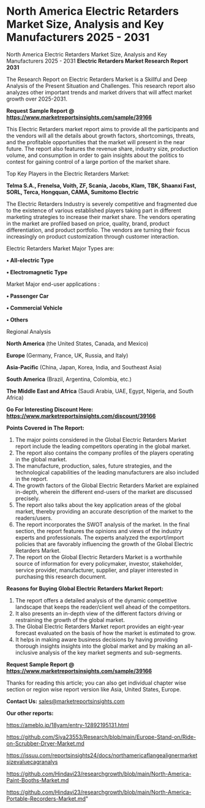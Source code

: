 # North America Electric Retarders Market Size, Analysis and Key Manufacturers 2025 - 2031
North America Electric Retarders Market Size, Analysis and Key Manufacturers 2025 - 2031
<strong>Electric Retarders Market Research Report 2031</strong>

The Research Report on Electric Retarders Market is a Skillful and Deep Analysis of the Present Situation and Challenges. This research report also analyzes other important trends and market drivers that will affect market growth over 2025-2031.

<strong>Request Sample Report @ <a href=https://www.marketreportsinsights.com/sample/39166>https://www.marketreportsinsights.com/sample/39166</a></strong>

This Electric Retarders market report aims to provide all the participants and the vendors will all the details about growth factors, shortcomings, threats, and the profitable opportunities that the market will present in the near future. The report also features the revenue share, industry size, production volume, and consumption in order to gain insights about the politics to contest for gaining control of a large portion of the market share.

Top Key Players in the Electric Retarders Market:

<strong>Telma S.A., Frenelsa, Voith, ZF, Scania, Jacobs, Klam, TBK, Shaanxi Fast, SORL, Terca, Hongquan, CAMA, Sumitomo Electric</strong>

The Electric Retarders Industry is severely competitive and fragmented due to the existence of various established players taking part in different marketing strategies to increase their market share. The vendors operating in the market are profiled based on price, quality, brand, product differentiation, and product portfolio. The vendors are turning their focus increasingly on product customization through customer interaction.

Electric Retarders Market Major Types are:

<strong>•  All-electric Type

•  Electromagnetic Type</strong>

Market Major end-user applications :

<strong>•  Passenger Car

•  Commercial Vehicle

•  Others</strong>

Regional Analysis

</u><strong><b>North America</b></strong> (the United States, Canada, and Mexico)

<strong><b>Europe </b></strong>(Germany, France, UK, Russia, and Italy)

<strong><b>Asia-Pacific</b></strong> (China, Japan, Korea, India, and Southeast Asia)

<strong><b>South America</b></strong> (Brazil, Argentina, Colombia, etc.)

<strong><b>The Middle East and Africa</b></strong> (Saudi Arabia, UAE, Egypt, Nigeria, and South Africa)

<strong>Go For Interesting Discount Here: <a href=https://www.marketreportsinsights.com/discount/39166>https://www.marketreportsinsights.com/discount/39166</a></strong>

<strong>Points Covered in The Report:</strong>
<ol>
  <li>The major points considered in the Global Electric Retarders Market report include the leading competitors operating in the global market.</li>
  <li>The report also contains the company profiles of the players operating in the global market.</li>
  <li>The manufacture, production, sales, future strategies, and the technological capabilities of the leading manufacturers are also included in the report.</li>
  <li>The growth factors of the Global Electric Retarders Market are explained in-depth, wherein the different end-users of the market are discussed precisely.</li>
  <li>The report also talks about the key application areas of the global market, thereby providing an accurate description of the market to the readers/users.</li>
  <li>The report incorporates the SWOT analysis of the market. In the final section, the report features the opinions and views of the industry experts and professionals. The experts analyzed the export/import policies that are favorably influencing the growth of the Global Electric Retarders Market.</li>
  <li>The report on the Global Electric Retarders Market is a worthwhile source of information for every policymaker, investor, stakeholder, service provider, manufacturer, supplier, and player interested in purchasing this research document.</li>
</ol>
<strong>Reasons for Buying Global Electric Retarders Market Report:</strong>

<ol>
  <li>The report offers a detailed analysis of the dynamic competitive landscape that keeps the reader/client well ahead of the competitors.</li>
  <li>It also presents an in-depth view of the different factors driving or restraining the growth of the global market.</li>
  <li>The Global Electric Retarders Market report provides an eight-year forecast evaluated on the basis of how the market is estimated to grow.</li>
  <li>It helps in making aware business decisions by having providing thorough insights insights into the global market and by making an all-inclusive analysis of the key market segments and sub-segments.</li>
</ol>
<strong>Request Sample Report @ <a href=https://www.marketreportsinsights.com/sample/39166>https://www.marketreportsinsights.com/sample/39166</a></strong>


Thanks for reading this article; you can also get individual chapter wise section or region wise report version like Asia, United States, Europe.

<strong>Contact Us:</strong>
sales@marketreportsinsights.com

<strong>Our other reports:</strong>

<a href=https://ameblo.jp/18yam/entry-12892195131.html>https://ameblo.jp/18yam/entry-12892195131.html</a>

<a href=https://github.com/Siya23553/Research/blob/main/Europe-Stand-on/Ride-on-Scrubber-Dryer-Market.md>https://github.com/Siya23553/Research/blob/main/Europe-Stand-on/Ride-on-Scrubber-Dryer-Market.md</a>

<a href=https://issuu.com/reportsinsights24/docs/northamericaflangealignermarketsizevaluecagranalys>https://issuu.com/reportsinsights24/docs/northamericaflangealignermarketsizevaluecagranalys</a>

<a href=https://github.com/Hindavi23/researchgrowth/blob/main/North-America-Paint-Booths-Market.md>https://github.com/Hindavi23/researchgrowth/blob/main/North-America-Paint-Booths-Market.md</a>

<a href=https://github.com/Hindavi23/researchgrowth/blob/main/North-America-Portable-Recorders-Market.md>https://github.com/Hindavi23/researchgrowth/blob/main/North-America-Portable-Recorders-Market.md</a>"
